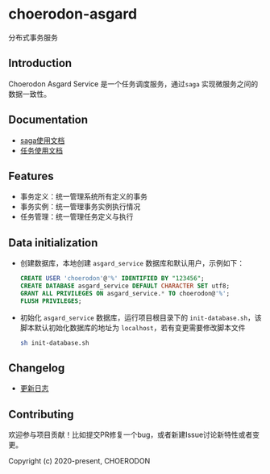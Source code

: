 # choerodon-asgard
分布式事务服务

## Introduction
Choerodon Asgard Service 是一个任务调度服务，通过`saga` 实现微服务之间的数据一致性。

## Documentation
- [saga使用文档](https://choerodon.io/zh/docs/development-guide/backend/framework/saga/)
- [任务使用文档](https://choerodon.io/zh/docs/development-guide/backend/framework/job/)

## Features

- 事务定义：统一管理系统所有定义的事务
- 事务实例：统一管理事务实例执行情况
- 任务管理：统一管理任务定义与执行


## Data initialization

- 创建数据库，本地创建 `asgard_service` 数据库和默认用户，示例如下：

  ```sql
  CREATE USER 'choerodon'@'%' IDENTIFIED BY "123456";
  CREATE DATABASE asgard_service DEFAULT CHARACTER SET utf8;
  GRANT ALL PRIVILEGES ON asgard_service.* TO choerodon@'%';
  FLUSH PRIVILEGES;
  ```

- 初始化 `asgard_service` 数据库，运行项目根目录下的 `init-database.sh`，该脚本默认初始化数据库的地址为 `localhost`，若有变更需要修改脚本文件

  ```sh
  sh init-database.sh
  ```
  

## Changelog

- [更新日志](./CHANGELOG.zh-CN.md)


## Contributing

欢迎参与项目贡献！比如提交PR修复一个bug，或者新建Issue讨论新特性或者变更。

Copyright (c) 2020-present, CHOERODON

